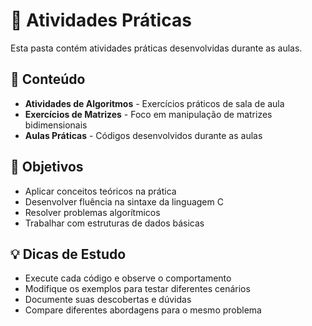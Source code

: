 # 📝 Atividades Práticas

Esta pasta contém atividades práticas desenvolvidas durante as aulas.

## 📁 Conteúdo

- **Atividades de Algoritmos** - Exercícios práticos de sala de aula
- **Exercícios de Matrizes** - Foco em manipulação de matrizes bidimensionais
- **Aulas Práticas** - Códigos desenvolvidos durante as aulas

## 🎯 Objetivos

- Aplicar conceitos teóricos na prática
- Desenvolver fluência na sintaxe da linguagem C
- Resolver problemas algorítmicos
- Trabalhar com estruturas de dados básicas

## 💡 Dicas de Estudo

- Execute cada código e observe o comportamento
- Modifique os exemplos para testar diferentes cenários
- Documente suas descobertas e dúvidas
- Compare diferentes abordagens para o mesmo problema